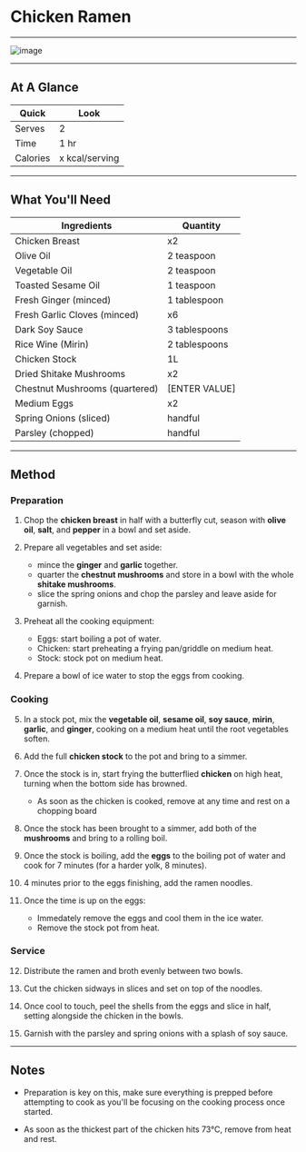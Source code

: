 # Chicken Ramen

---

![image](https://drive.google.com/uc?export=view&id=16al1jxeU2C_RHvADBITDFoYi2ChI_iwE)

---

## At A Glance

Quick | Look
-- | --
Serves | 2
Time | 1 hr
Calories | x kcal/serving

---

## What You'll Need

Ingredients | Quantity
-- | --
Chicken Breast | x2
Olive Oil | 2 teaspoon
Vegetable Oil | 2 teaspoon
Toasted Sesame Oil | 1 teaspoon
Fresh Ginger (minced) | 1 tablespoon
Fresh Garlic Cloves (minced) | x6
Dark Soy Sauce | 3 tablespoons
Rice Wine (Mirin) | 2 tablespoons
Chicken Stock | 1L
Dried Shitake Mushrooms | x2
Chestnut Mushrooms (quartered) | [ENTER VALUE]
Medium Eggs | x2
Spring Onions (sliced) | handful
Parsley (chopped) | handful

---

## Method

### **Preparation**

1. Chop the **chicken breast** in half with a butterfly cut, season with **olive oil**, **salt**, and **pepper** in a bowl and set aside.

2. Prepare all vegetables and set aside:
    - mince the **ginger** and **garlic** together.
    - quarter the **chestnut mushrooms** and store in a bowl with the whole **shitake mushrooms**.
    - slice the spring onions and chop the parsley and leave aside for garnish.

3. Preheat all the cooking equipment:
    - Eggs: start boiling a pot of water.
    - Chicken: start preheating a frying pan/griddle on medium heat.
    - Stock: stock pot on medium heat.

4. Prepare a bowl of ice water to stop the eggs from cooking.

### **Cooking**

5. In a stock pot, mix the **vegetable oil**, **sesame oil**, **soy sauce**, **mirin**, **garlic**, and **ginger**, cooking on a medium heat until the root vegetables soften.

6. Add the full **chicken stock** to the pot and bring to a simmer.

7. Once the stock is in, start frying the butterflied **chicken** on high heat, turning when the bottom side has browned. 
    - As soon as the chicken is cooked, remove at any time and rest on a chopping board

8. Once the stock has been brought to a simmer, add both of the **mushrooms** and bring to a rolling boil.

9. Once the stock is boiling, add the **eggs** to the boiling pot of water and cook for 7 minutes (for a harder yolk, 8 minutes).

10. 4 minutes prior to the eggs finishing, add the ramen noodles.

11. Once the time is up on the eggs:
    - Immedately remove the eggs and cool them in the ice water.
    - Remove the stock pot from heat.

### **Service**

12. Distribute the ramen and broth evenly between two bowls.

13. Cut the chicken sidways in slices and set on top of the noodles.

14. Once cool to touch, peel the shells from the eggs and slice in half, setting alongside the chicken in the bowls.

15. Garnish with the parsley and spring onions with a splash of soy sauce.

---

## Notes

- Preparation is key on this, make sure everything is prepped before attempting to cook as you'll be focusing on the cooking process once started.

- As soon as the thickest part of the chicken hits 73°C, remove from heat and rest.